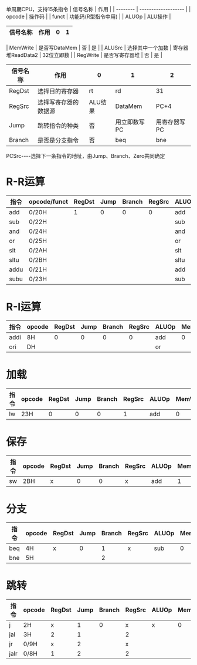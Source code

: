 单周期CPU，支持15条指令
| 信号名称 | 作用                |
| -------- | ------------------- |
| opcode   | 操作码              |
| funct    | 功能码(R型指令中用) |
| ALUOp    | ALU操作             |

| 信号名称 | 作用 | 0   | 1   |
| -------- | ---- | --- | --- |

| MemWrite | 是否写DataMem    | 否                | 是         |
| ALUSrc   | 选择其中一个加数 | 寄存器堆ReadData2 | 32位立即数 |
| RegWrite | 是否写寄存器堆   | 否                | 是         |

| 信号名称 | 作用                 | 0       | 1            | 2            |
| -------- | -------------------- | ------- | ------------ | ------------ |
| RegDst   | 选择目的寄存器       | rt      | rd           | 31           |
| RegSrc   | 选择写寄存器的数据源 | ALU结果 | DataMem      | PC+4         |
| Jump     | 跳转指令的种类       | 否      | 用立即数写PC | 用寄存器写PC |
| Branch   | 是否是分支指令       | 否      | beq          | bne          |


PCSrc----选择下一条指令的地址，由Jump、Branch、Zero共同确定

# R-R运算
| 指令 | opcode/funct | RegDst | Jump | Branch | RegSrc | ALUOp | MemWrite | ALUSrc | RegWrite |
| ---- | ------------ | ------ | ---- | ------ | ------ | ----- | -------- | ------ | -------- |
| add  | 0/20H        | 1      | 0    | 0      | 0      | add   | 0        | 0      | 1        |
| sub  | 0/22H        |        |      |        |        | sub   |          |        |          |
| and  | 0/24H        |        |      |        |        | and   |          |        |          |
| or   | 0/25H        |        |      |        |        | or    |          |        |          |
| slt  | 0/2AH        |        |      |        |        | slt   |          |        |          |
| sltu | 0/2BH        |        |      |        |        | sltu  |          |        |          |
| addu | 0/21H        |        |      |        |        | add   |          |        |          |
| subu | 0/23H        |        |      |        |        | sub   |          |        |          |

# R-I运算
| 指令 | opcode | RegDst | Jump | Branch | RegSrc | ALUOp | MemWrite | ALUSrc | RegWrite |
| ---- | ------ | ------ | ---- | ------ | ------ | ----- | -------- | ------ | -------- |
| addi | 8H     | 0      | 0    | 0      | 0      | add   | 0        | 1      | 1        |
| ori  | DH     |        |      |        |        | or    |          |        |          |

# 加载
| 指令 | opcode | RegDst | Jump | Branch | RegSrc | ALUOp | MemWrite | ALUSrc | RegWrite |
| ---- | ------ | ------ | ---- | ------ | ------ | ----- | -------- | ------ | -------- |
| lw   | 23H    | 0      | 0    | 0      | 1      | add   | 0        | 1      | 1        |

# 保存
| 指令 | opcode | RegDst | Jump | Branch | RegSrc | ALUOp | MemWrite | ALUSrc | RegWrite |
| ---- | ------ | ------ | ---- | ------ | ------ | ----- | -------- | ------ | -------- |
| sw   | 2BH    | x      | 0    | 0      | x      | add   | 1        | 1      | 0        |

# 分支
| 指令 | opcode | RegDst | Jump | Branch | RegSrc | ALUOp | MemWrite | ALUSrc | RegWrite |
| ---- | ------ | ------ | ---- | ------ | ------ | ----- | -------- | ------ | -------- |
| beq  | 4H     | x      | 0    | 1      | x      | sub   | 0        | 0      | 0        |
| bne  | 5H     |        |      | 2      |        |       |          |        |          |

# 跳转
| 指令 | opcode | RegDst | Jump | Branch | RegSrc | ALUOp | MemWrite | ALUSrc | RegWrite |
| ---- | ------ | ------ | ---- | ------ | ------ | ----- | -------- | ------ | -------- |
| j    | 2H     | x      | 1    | 0      | x      | x     | 0        | x      | 0        |
| jal  | 3H     | 2      | 1    |        | 2      |       |          |        | 1        |
| jr   | 0/9H   | x      | 2    |        | x      |       |          |        | 0        |
| jalr | 0/8H   | 1      | 2    |        | 2      |       |          |        | 1        |